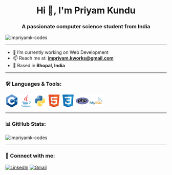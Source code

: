 <h1 align="center">Hi 👋, I'm Priyam Kundu</h1>
<h3 align="center">A passionate computer science student from India</h3>

<p align="left">
  <img src="https://komarev.com/ghpvc/?username=impriyamk-codes&label=Profile%20views&color=0e75b6&style=flat" alt="impriyamk-codes" />
</p>

---

- 🔭 I’m currently working on Web Development
- 📫 Reach me at: **impriyam.kworks@gmail.com**
- 📍 Based in **Bhopal, India**
---

### 🛠️ Languages & Tools:

<p align="left">
  <img src="https://raw.githubusercontent.com/devicons/devicon/master/icons/cplusplus/cplusplus-original.svg" alt="C++" width="40" height="40"/>
  <img src="https://raw.githubusercontent.com/devicons/devicon/master/icons/java/java-original.svg" alt="Java" width="40" height="40"/>
  <img src="https://raw.githubusercontent.com/devicons/devicon/master/icons/python/python-original.svg" alt="Python" width="40" height="40"/>
  <img src="https://raw.githubusercontent.com/devicons/devicon/master/icons/html5/html5-original.svg" alt="HTML5" width="40" height="40"/>
  <img src="https://raw.githubusercontent.com/devicons/devicon/master/icons/css3/css3-original.svg" alt="CSS3" width="40" height="40"/>
  <img src="https://raw.githubusercontent.com/devicons/devicon/master/icons/php/php-original.svg" alt="PHP" width="40" height="40"/>
  <img src="https://raw.githubusercontent.com/devicons/devicon/master/icons/mysql/mysql-original-wordmark.svg" alt="MySQL" width="40" height="40"/>
</p>

---

### 📊 GitHub Stats:

<p>
  <img align="center" src="https://github-readme-stats.vercel.app/api?username=impriyamk-codes&show_icons=true&locale=en" alt="impriyamk-codes" />
</p>

---


### 🔗 Connect with me:

<p align="left">
  <a href="https://www.linkedin.com/in/your-linkedin" target="blank"><img align="center" src="https://cdn.jsdelivr.net/npm/simple-icons@3.0.1/icons/linkedin.svg" alt="LinkedIn" height="30" width="30" /></a>
  <a href="mailto:your-email@domain.com" target="blank"><img align="center" src="https://cdn.jsdelivr.net/npm/simple-icons@3.0.1/icons/gmail.svg" alt="Gmail" height="30" width="30" /></a>
</p>
